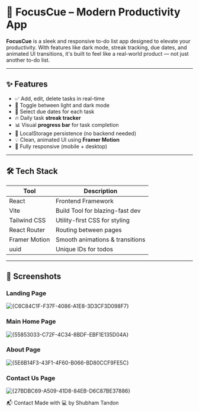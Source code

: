 # 🚀 FocusCue – Modern Productivity App

**FocusCue** is a sleek and responsive to-do list app designed to elevate your productivity. With features like dark mode, streak tracking, due dates, and animated UI transitions, it's built to feel like a real-world product — not just another to-do list.

---

## ✨ Features

- ✅ Add, edit, delete tasks in real-time
- 🌙 Toggle between light and dark mode
- 📅 Select due dates for each task
- 🔥 Daily task **streak tracker**
- 📊 Visual **progress bar** for task completion
- 💾 LocalStorage persistence (no backend needed)
- 💡 Clean, animated UI using **Framer Motion**
- 📱 Fully responsive (mobile + desktop)

---

## 🛠️ Tech Stack

| Tool         | Description                        |
|--------------|------------------------------------|
| React        | Frontend Framework                 |
| Vite         | Build Tool for blazing-fast dev    |
| Tailwind CSS | Utility-first CSS for styling      |
| React Router | Routing between pages              |
| Framer Motion| Smooth animations & transitions    |
| uuid         | Unique IDs for todos               |

---

## 📸 Screenshots

### Landing Page

![{C6C84C1F-F37F-4086-A1E8-3D3CF3D098F7}](https://github.com/user-attachments/assets/12cbc328-c94b-4ef2-97ea-353ace86f766)

### Main Home Page

![{55853033-C72F-4C34-8BDF-EBF1E135D04A}](https://github.com/user-attachments/assets/9c4edd7b-556b-49a2-a3ec-8de709475034)

### About Page

![{5E6B14F3-43F1-4F60-B066-BD80CCF9FE5C}](https://github.com/user-attachments/assets/5a4e604b-6f90-4ac6-a057-8cc323280fbc)

### Contact Us Page

![{27BDBC69-A509-41D8-84EB-D6C87BE37886}](https://github.com/user-attachments/assets/58a96955-df60-40ea-aa9c-6b0fa04f21fc)

📬 Contact
Made with 💻 by Shubham Tandon
